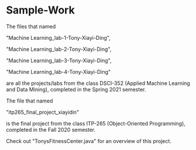 # Sample-Work

The files that named 
 
  "Machine Learning_lab-1-Tony-Xiayi-Ding",
  
  "Machine Learning_lab-2-Tony-Xiayi-Ding", 
  
  "Machine Learning_lab-3-Tony-Xiayi-Ding",
  
  "Machine Learning_lab-4-Tony-Xiayi-Ding" 

are all the projects/labs from the class DSCI-352 (Applied Machine Learning and Data Mining), completed in the Spring 2021 semester.


The file that named 
  
  "itp265_final_project_xiayidin"

is the final project from the class ITP-265 (Object-Oriented Programming), completed in the Fall 2020 semester. 

Check out "TonysFitnessCenter.java" for an overview of this project.
